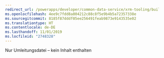 ```yaml
---
redirect_url: /powerapps/developer/common-data-service/xrm-tooling/build-windows-client-applications-xrm-tools.md
ms.openlocfilehash: 4ee9c7fdd8a804212c88c8f5e9b4b5a72357338e
ms.sourcegitcommit: 8185f87dddf05ee256491feab9873e9143535e02
ms.translationtype: HT
ms.contentlocale: de-DE
ms.lasthandoff: 11/01/2019
ms.locfileid: "2748328"
---
```

Nur Umleitungsdatei – kein Inhalt enthalten